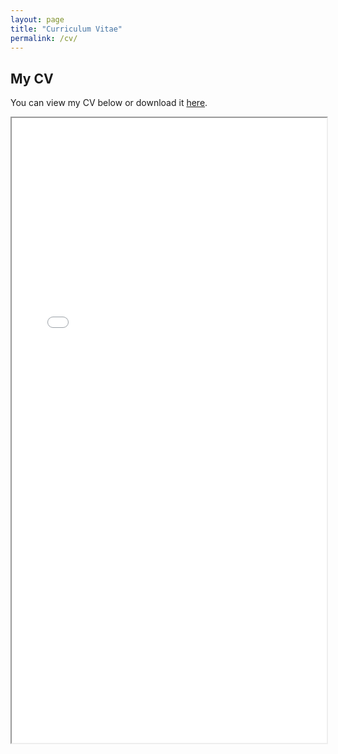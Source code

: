 ```yaml
---
layout: page
title: "Curriculum Vitae"
permalink: /cv/
---
```


## My CV

You can view my CV below or download it [here](/assets/files/cv.pdf).

<iframe src="/assets/files/cv.pdf" width="100%" height="1000px">
  This browser does not support PDFs. You can download the PDF directly 
  <a href="/assets/files/cv.pdf">here</a>.
</iframe>